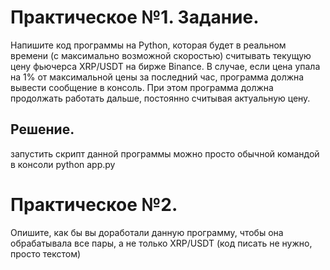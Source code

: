# Практическое №1. Задание.
Напишите код программы на Python, которая будет в реальном времени (с максимально возможной скоростью) считывать текущую цену фьючерса XRP/USDT на бирже Binance. 
В случае, если цена упала на 1% от максимальной цены за последний час, программа должна вывести сообщение в консоль. 
При этом программа должна продолжать работать дальше, постоянно считывая актуальную цену.
## Решение.
запустить скрипт данной программы можно просто обычной командой в консоли python app.py

# Практическое №2. 
Опишите, как бы вы доработали данную программу, чтобы она обрабатывала все пары, а не только XRP/USDT (код писать не нужно, просто текстом)